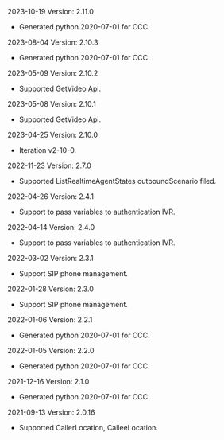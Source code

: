 2023-10-19 Version: 2.11.0
- Generated python 2020-07-01 for CCC.

2023-08-04 Version: 2.10.3
- Generated python 2020-07-01 for CCC.

2023-05-09 Version: 2.10.2
- Supported GetVideo Api.

2023-05-08 Version: 2.10.1
- Supported GetVideo Api.

2023-04-25 Version: 2.10.0
- Iteration v2-10-0.

2022-11-23 Version: 2.7.0
- Supported ListRealtimeAgentStates outboundScenario filed.

2022-04-26 Version: 2.4.1
- Support to pass variables to authentication IVR.

2022-04-14 Version: 2.4.0
- Support to pass variables to authentication IVR.

2022-03-02 Version: 2.3.1
- Support SIP phone management.

2022-01-28 Version: 2.3.0
- Support SIP phone management.

2022-01-06 Version: 2.2.1
- Generated python 2020-07-01 for CCC.

2022-01-05 Version: 2.2.0
- Generated python 2020-07-01 for CCC.

2021-12-16 Version: 2.1.0
- Generated python 2020-07-01 for CCC.

2021-09-13 Version: 2.0.16
- Supported CallerLocation, CalleeLocation.

